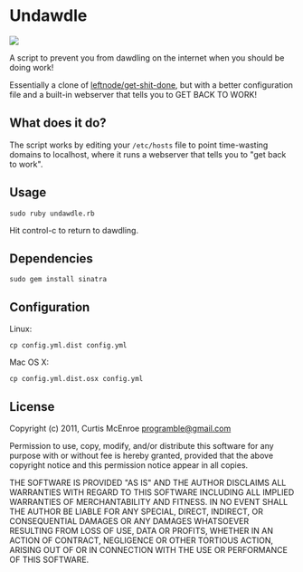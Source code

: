 # Undawdle

![](http://stillmaintained.com/programble/undawdle.png)

A script to prevent you from dawdling on the internet when you should be doing
work!

Essentially a clone of 
[leftnode/get-shit-done](https://github.com/leftnode/get-shit-done), but with a
better configuration file and a built-in webserver that tells you to GET BACK
TO WORK!

## What does it do?

The script works by editing your `/etc/hosts` file to point time-wasting domains
to localhost, where it runs a webserver that tells you to "get back to work".

## Usage

    sudo ruby undawdle.rb

Hit control-c to return to dawdling.

## Dependencies

    sudo gem install sinatra

## Configuration

Linux:

    cp config.yml.dist config.yml

Mac OS X:

    cp config.yml.dist.osx config.yml

## License

Copyright (c) 2011, Curtis McEnroe <programble@gmail.com>

Permission to use, copy, modify, and/or distribute this software for any
purpose with or without fee is hereby granted, provided that the above
copyright notice and this permission notice appear in all copies.

THE SOFTWARE IS PROVIDED "AS IS" AND THE AUTHOR DISCLAIMS ALL WARRANTIES
WITH REGARD TO THIS SOFTWARE INCLUDING ALL IMPLIED WARRANTIES OF
MERCHANTABILITY AND FITNESS. IN NO EVENT SHALL THE AUTHOR BE LIABLE FOR
ANY SPECIAL, DIRECT, INDIRECT, OR CONSEQUENTIAL DAMAGES OR ANY DAMAGES
WHATSOEVER RESULTING FROM LOSS OF USE, DATA OR PROFITS, WHETHER IN AN
ACTION OF CONTRACT, NEGLIGENCE OR OTHER TORTIOUS ACTION, ARISING OUT OF
OR IN CONNECTION WITH THE USE OR PERFORMANCE OF THIS SOFTWARE.
